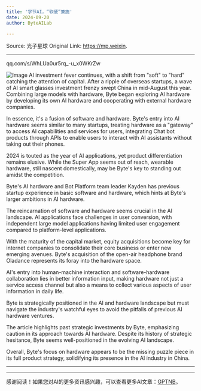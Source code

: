 ```yaml
---
title: '字节AI，“软硬”兼施'
date: 2024-09-20
author: ByteAILab

---
```


Source: 光子星球
Original Link: https://mp.weixin.

---
qq.com/s/WhLUa0ur5rq_-u_x0WKrZw

![Image](http://www.jesonc.com/upload/8FD7B96F5E34993C64020C0DB54F4C00/1726714490610/Fme_WXzY0QfUCkPNlxKEIkoCdpL9.png)
AI investment fever continues, with a shift from "soft" to "hard" catching the attention of capital. After a ripple of overseas startups, a wave of AI smart glasses investment frenzy swept China in mid-August this year. Combining large models with hardware, Byte began exploring AI hardware by developing its own AI hardware and cooperating with external hardware companies.

In essence, it's a fusion of software and hardware. Byte's entry into AI hardware seems similar to many startups, treating hardware as a "gateway" to access AI capabilities and services for users, integrating Chat bot products through APIs to enable users to interact with AI assistants without taking out their phones.

2024 is touted as the year of AI applications, yet product differentiation remains elusive. While the Super App seems out of reach, wearable hardware, still nascent domestically, may be Byte's key to standing out amidst the competition.

Byte's AI hardware and Bot Platform team leader Kayden has previous startup experience in basic software and hardware, which hints at Byte's larger ambitions in AI hardware.

The reincarnation of software and hardware seems crucial in the AI landscape. AI applications face challenges in user conversion, with independent large model applications having limited user engagement compared to platform-level applications.

With the maturity of the capital market, equity acquisitions become key for internet companies to consolidate their core business or enter new emerging avenues. Byte's acquisition of the open-air headphone brand Oladance represents its foray into the hardware space.

AI's entry into human-machine interaction and software-hardware collaboration lies in better information input, making hardware not just a service access channel but also a means to collect various aspects of user information in daily life.

Byte is strategically positioned in the AI and hardware landscape but must navigate the industry's watchful eyes to avoid the pitfalls of previous AI hardware ventures.

The article highlights past strategic investments by Byte, emphasizing caution in its approach towards AI hardware. Despite its history of strategic hesitance, Byte seems well-positioned in the evolving AI landscape.

Overall, Byte's focus on hardware appears to be the missing puzzle piece in its full product strategy, solidifying its presence in the AI industry in China.

---
---
感谢阅读！如果您对AI的更多资讯感兴趣，可以查看更多AI文章：[GPTNB](https://gptnb.com)。